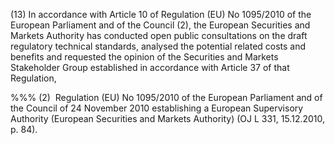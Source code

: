 (13) In accordance with Article 10 of Regulation (EU) No 1095/2010 of the European Parliament and of the Council (2), the European Securities and Markets Authority has conducted open public consultations on the draft regulatory technical standards, analysed the potential related costs and benefits and requested the opinion of the Securities and Markets Stakeholder Group established in accordance with Article 37 of that Regulation,

%%% (2)  Regulation (EU) No 1095/2010 of the European Parliament and of the Council of 24 November 2010 establishing a European Supervisory Authority (European Securities and Markets Authority) (OJ L 331, 15.12.2010, p. 84).